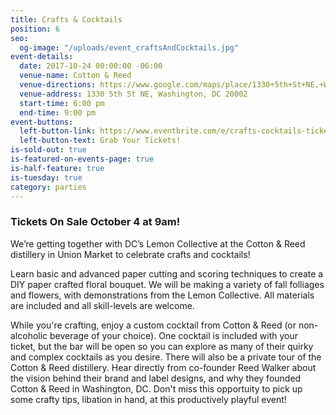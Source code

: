 ```yaml
---
title: Crafts & Cocktails
position: 6
seo:
  og-image: "/uploads/event_craftsAndCocktails.jpg"
event-details:
  date: 2017-10-24 00:00:00 -06:00
  venue-name: Cotton & Reed
  venue-directions: https://www.google.com/maps/place/1330+5th+St+NE,+Washington,+DC+20002/@38.9095669,-77.0000426,17z/data=!3m1!4b1!4m5!3m4!1s0x89b7b8108a2d64e5:0xa00970628abbb410!8m2!3d38.9095669!4d-76.9978539
  venue-address: 1330 5th St NE, Washington, DC 20002
  start-time: 6:00 pm
  end-time: 9:00 pm
event-buttons:
  left-button-link: https://www.eventbrite.com/e/crafts-cocktails-tickets-38418323239
  left-button-text: Grab Your Tickets!
is-sold-out: true
is-featured-on-events-page: true
is-half-feature: true
is-tuesday: true
category: parties
---
```


### Tickets On Sale October 4 at 9am!

We’re getting together with DC’s Lemon Collective at the Cotton & Reed distillery in Union Market to celebrate crafts and cocktails!

Learn basic and advanced paper cutting and scoring techniques to create a DIY paper crafted floral bouquet. We will be making a variety of fall folliages and flowers, with demonstrations from the Lemon Collective. All materials are included and all skill-levels are welcome.

While you're crafting, enjoy a custom cocktail from Cotton & Reed (or non-alcoholic beverage of your choice). One cocktail is included with your ticket, but the bar will be open so you can explore as many of their quirky and complex cocktails as you desire. There will also be a private tour of the Cotton & Reed distillery. Hear directly from co-founder Reed Walker about the vision behind their brand and label designs, and why they founded Cotton & Reed in Washington, DC.
Don't miss this opportuity to pick up some crafty tips, libation in hand, at this productively playful event!